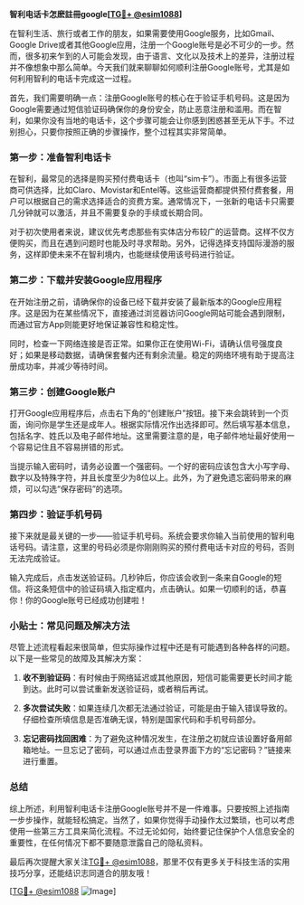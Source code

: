 **智利电话卡怎麽註冊google[[TG💪+ @esim1088](https://t.me/s/esim1088)]**

在智利生活、旅行或者工作的朋友，如果需要使用Google服务，比如Gmail、Google Drive或者其他Google应用，注册一个Google账号是必不可少的一步。然而，很多初来乍到的人可能会发现，由于语言、文化以及技术上的差异，注册过程并不像想象中那么简单。今天我们就来聊聊如何顺利注册Google账号，尤其是如何利用智利的电话卡完成这一过程。

首先，我们需要明确一点：注册Google账号的核心在于验证手机号码。这是因为Google需要通过短信验证码确保你的身份安全，防止恶意注册和滥用。而在智利，如果你没有当地的电话卡，这个步骤可能会让你感到困惑甚至无从下手。不过别担心，只要你按照正确的步骤操作，整个过程其实非常简单。

### 第一步：准备智利电话卡

在智利，最常见的选择是购买预付费电话卡（也叫“sim卡”）。市面上有很多运营商可供选择，比如Claro、Movistar和Entel等。这些运营商都提供预付费套餐，用户可以根据自己的需求选择适合的资费方案。通常情况下，一张新的电话卡只需要几分钟就可以激活，并且不需要复杂的手续或长期合同。

对于初次使用者来说，建议优先考虑那些有实体店分布较广的运营商。这样不仅方便购买，而且在遇到问题时也能及时寻求帮助。另外，记得选择支持国际漫游的服务，这样即使未来不在智利境内，也能继续使用该号码进行验证。

### 第二步：下载并安装Google应用程序

在开始注册之前，请确保你的设备已经下载并安装了最新版本的Google应用程序。这是因为在某些情况下，直接通过浏览器访问Google网站可能会遇到限制，而通过官方App则能更好地保证兼容性和稳定性。

同时，检查一下网络连接是否正常。如果你正在使用Wi-Fi，请确认信号强度良好；如果是移动数据，请确保套餐内还有剩余流量。稳定的网络环境有助于提高注册成功率，并减少等待时间。

### 第三步：创建Google账户

打开Google应用程序后，点击右下角的“创建账户”按钮。接下来会跳转到一个页面，询问你是学生还是成年人。根据实际情况作出选择即可。然后填写基本信息，包括名字、姓氏以及电子邮件地址。这里需要注意的是，电子邮件地址最好使用一个容易记住且不容易拼错的形式。

当提示输入密码时，请务必设置一个强密码。一个好的密码应该包含大小写字母、数字以及特殊字符，并且长度至少为8位以上。此外，为了避免遗忘密码带来的麻烦，可以勾选“保存密码”的选项。

### 第四步：验证手机号码

接下来就是最关键的一步——验证手机号码。系统会要求你输入当前使用的智利电话号码。请注意，这里的号码必须是你刚刚购买的预付费电话卡对应的号码，否则无法完成验证。

输入完成后，点击发送验证码。几秒钟后，你应该会收到一条来自Google的短信。将这条短信中的验证码填入指定框内，点击确认。如果一切顺利的话，恭喜你！你的Google账号已经成功创建啦！

### 小贴士：常见问题及解决方法

尽管上述流程看起来很简单，但实际操作过程中还是有可能遇到各种各样的问题。以下是一些常见的故障及其解决方案：

1. **收不到验证码**：有时候由于网络延迟或其他原因，短信可能需要更长时间才能到达。此时可以尝试重新发送验证码，或者稍后再试。
   
2. **多次尝试失败**：如果连续几次都无法通过验证，可能是由于输入错误导致的。仔细检查所填信息是否准确无误，特别是国家代码和手机号码部分。

3. **忘记密码找回困难**：为了避免这种情况发生，在注册之初就应该设置好备用邮箱地址。一旦忘记了密码，可以通过点击登录界面下方的“忘记密码？”链接来进行重置。

### 总结

综上所述，利用智利电话卡注册Google账号并不是一件难事。只要按照上述指南一步步操作，就能轻松搞定。当然了，如果你觉得手动操作太过繁琐，也可以考虑使用一些第三方工具来简化流程。不过无论如何，始终要记住保护个人信息安全的重要性，在任何情况下都不要随意泄露自己的隐私资料。

最后再次提醒大家关注[TG💪+ @esim1088](https://t.me/s/esim1088)，那里不仅有更多关于科技生活的实用技巧分享，还能结识志同道合的朋友哦！

[[TG💪+ @esim1088](https://t.me/s/esim1088) ![Image](https://i.postimg.cc/4NQfJmqS/Snipaste-2025-05-13-00-14-12.png)]